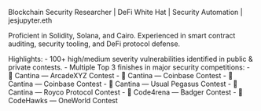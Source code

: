 Blockchain Security Researcher | DeFi White Hat | Security Automation | jesjupyter.eth

Proficient in Solidity, Solana, and Cairo. Experienced in smart contract auditing, security tooling, and DeFi protocol defense.

Highlights:
	- 100+ high/medium severity vulnerabilities identified in public & private contests.
	- Multiple Top 3 finishes in major security competitions:
	  - 🥇 Cantina — ArcadeXYZ Contest
	  - 🥇 Cantina — Coinbase Contest
	  - 🥈 Cantina — Coinbase Contest
	  - 🥈 Cantina — Usual Pegasus Contest
	  -	🥉 Cantina — Royco Protocol Contest
	  -	🥈 Code4rena — Badger Contest
	  -	🥇 CodeHawks — OneWorld Contest
